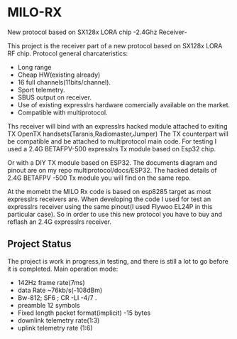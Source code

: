 # MILO-RX
New protocol based on SX128x LORA chip
-2.4Ghz Receiver-

This project is the receiver part of a new protocol  based on SX128x LORA RF chip.
Protocol general charcateristics:
- Long range
- Cheap HW(existing already)
- 16 full channels(11bits/channel).
- Sport telemetry.
- SBUS output on receiver.
- Use of existing expresslrs hardware comercially available on the market.
- Compatible with multiprotocol.

Ths receiver will bind with an  expresslrs hacked module attached to exiting TX OpenTX handsets(Taranis,Radiomaster,Jumper)
The TX counterpart will be compatible and be attached to multiprotocol main code.
For testing I used a 2.4G BETAFPV-500 expresslrs Tx module based on Esp32 chip.

Or with a DIY TX module based on ESP32.
The documents diagram and pinout are on my repo multiprotocol/docs/ESP32.
The hacked details of 2.4G BETAFPV -500 Tx module you will find on the same repo.

At the momebt the MILO Rx code is based on esp8285 target as most expresslrs receivers are.
When developing the code I used for test an expresslrs receiver using the same pinout(I used Flywoo EL24P in this particular case).
So in order to use this new protocol you have to buy and reflash an 2.4G expresslrs receiver.


## Project Status ##

The project is work in progress,in testing, and there is still a lot to go before it is completed.
Main operation mode:
- 142Hz frame rate(7ms)
- data Rate ~76kb/s(-108dBm)
- Bw-812; SF6 ; CR -LI -4/7 .
- preamble 12 symbols
- Fixed length packet format(implicit) -15 bytes
- downlink telemetry rate(1:3)
- uplink telemetry rate (1:6)
